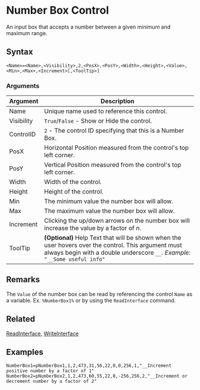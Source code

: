 # Number Box Control

An input box that accepts a number between a given minimum and maximum range.

## Syntax

```pebakery
<Name>=<Name>,<Visibility>,2,<PosX>,<PosY>,<Width>,<Height>,<Value>,<Min>,<Max>,<Increment>[,<ToolTip>]
```

### Arguments

| Argument | Description |
| --- | --- |
| Name | Unique name used to reference this control. |
| Visibility | `True`/`False` - Show or Hide the control. |
| ControlID | `2` - The control ID specifying that this is a Number Box. |
| PosX | Horizontal Position measured from the control's top left corner. |
| PosY | Vertical Position measured from the control's top left corner. |
| Width | Width of the control. |
| Height | Height of the control. |
| Min | The minimum value the number box will allow. |
| Max | The maximum value the number box will allow. |
| Increment | Clicking the up/down arrows on the number box will increase the value by a factor of *n*. |
| ToolTip | **(Optional)** Help Text that will be shown when the user hovers over the control. This argument must always begin with a double underscore `__`. *Example:* `"__Some useful info"` |

## Remarks

The `Value` of the number box can be read by referencing the control `Name` as a variable. Ex. `%NumberBox1%` or by using the `ReadInterface` command.

## Related

[ReadInterface](/Commands/Interface/ReadInterface.md), [WriteInterface](/Commands/Interface/WriteInterface.md)

## Examples

```pebakery
NumberBox1=pNumberBox1,1,2,473,31,56,22,0,0,256,1,"__Increment positive number by a factor of 1"
NumberBox2=pNumberBox2,1,2,473,60,55,22,0,-256,256,2,"__Increment or decrement number by a factor of 2"
```
